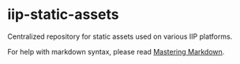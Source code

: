 # iip-static-assets
Centralized repository for static assets used on various IIP platforms.

For help with markdown syntax, please read [Mastering Markdown](https://guides.github.com/features/mastering-markdown/).

